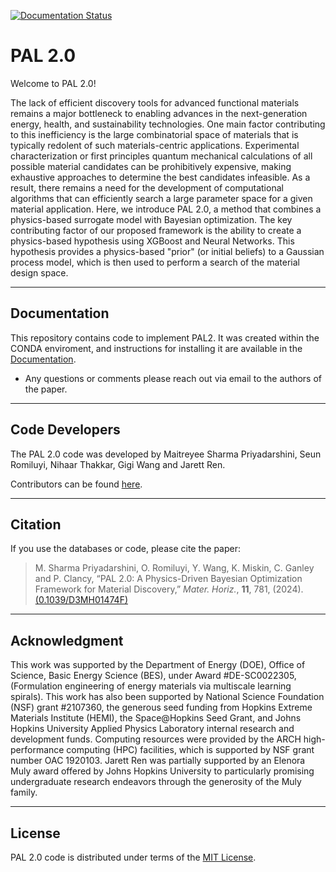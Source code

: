 [![Documentation Status](https://readthedocs.org/projects/pal2/badge/?version=latest)](http://pal2.readthedocs.io/)

# PAL 2.0
Welcome to PAL 2.0!

The lack of efficient discovery tools for advanced functional materials remains a major bottleneck to enabling advances in the next-generation energy, health, and sustainability technologies. One main factor contributing to this inefficiency is the large combinatorial space of materials that is typically redolent of such materials-centric applications. Experimental characterization or first principles quantum mechanical calculations of all possible material candidates can be prohibitively expensive, making exhaustive approaches to determine the best candidates infeasible. As a result, there remains a need for the development of computational algorithms that can efficiently search a large parameter space for a given material application. Here, we introduce PAL 2.0, a method that combines a physics-based surrogate model with Bayesian optimization. The key contributing factor of our proposed framework is the ability to create a physics-based hypothesis using XGBoost and Neural Networks. This hypothesis provides a physics-based "prior" (or initial beliefs) to a Gaussian process model, which is then used to perform a search of the material design space.

<hr>

Documentation
----------------

This repository contains code to implement PAL2. It 
was created within the CONDA enviroment, and instructions 
for installing it are available in the [Documentation](http://pal2.readthedocs.io/).

* Any questions or comments please reach out via email
to the authors of the paper.

<hr>

Code Developers
----------------

The PAL 2.0 code was developed by Maitreyee Sharma Priyadarshini, Seun Romiluyi, Nihaar Thakkar, Gigi Wang and Jarett Ren.

Contributors can be found [here](https://github.com/ClancyLab/PAL2/graphs/contributors).

<hr>

Citation
----------------
If you use the databases or code, please cite the paper:

>M. Sharma Priyadarshini, O. Romiluyi, Y. Wang, K. Miskin, C. Ganley and P. Clancy, “PAL 2.0: A Physics-Driven Bayesian Optimization Framework for Material Discovery,” _Mater. Horiz._, **11**, 781, (2024). [(0.1039/D3MH01474F)](http://doi.org/10.1039/D3MH01474F)

<hr>

Acknowledgment
----------------

This work was supported by 
the Department of Energy (DOE), Office of Science, Basic Energy Science (BES), under Award #DE-SC0022305,
(Formulation engineering of energy materials via multiscale learning spirals).
This work has also been supported by National Science Foundation (NSF)
grant #2107360, the generous seed funding from Hopkins Extreme Materials Institute (HEMI), 
the Space@Hopkins Seed Grant, and Johns Hopkins University Applied Physics Laboratory internal research and development funds.
Computing resources were provided by the ARCH high-performance computing (HPC) facilities, which is supported by NSF grant number OAC 1920103.
Jarett Ren was partially supported by an Elenora Muly award offered by 
Johns Hopkins University to particularly promising undergraduate research endeavors through the generosity of the Muly family.

<hr>

License
----------------

PAL 2.0 code is distributed under terms of the [MIT License](https://github.com/msharmap/MPEA_PAL2/blob/main/LICENSE.txt).
